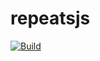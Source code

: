 # repeatsjs
[![Build](https://github.com/corlogix/fnrepeats/actions/workflows/build.yml/badge.svg?branch=main)](https://github.com/corlogix/fnrepeats/actions/workflows/build.yml)
